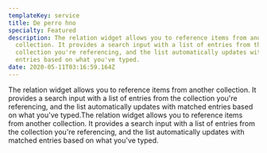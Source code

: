 ```yaml
---
templateKey: service
title: De perro hno
specialty: Featured
description: The relation widget allows you to reference items from another
  collection. It provides a search input with a list of entries from the
  collection you're referencing, and the list automatically updates with matched
  entries based on what you've typed.
date: 2020-05-11T03:16:59.164Z
---
```

The relation widget allows you to reference items from another collection. It provides a search input with a list of entries from the collection you're referencing, and the list automatically updates with matched entries based on what you've typed.The relation widget allows you to reference items from another collection. It provides a search input with a list of entries from the collection you're referencing, and the list automatically updates with matched entries based on what you've typed.